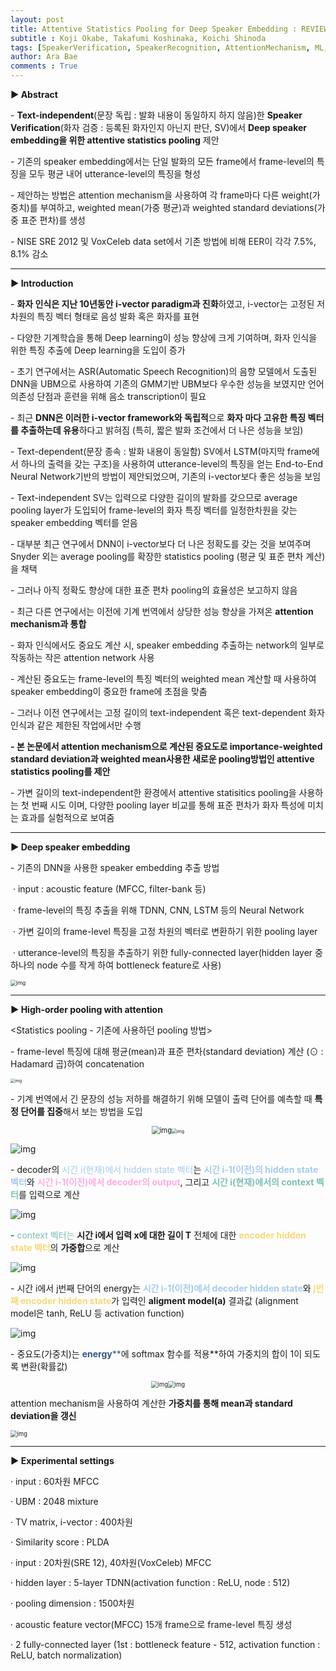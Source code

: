 ```yaml
---
layout: post
title: Attentive Statistics Pooling for Deep Speaker Embedding : REVIEW
subtitle : Koji Okabe, Takafumi Koshinaka, Koichi Shinoda
tags: [SpeakerVerification, SpeakerRecognition, AttentionMechanism, ML, Statistics]
author: Ara Bae
comments : True
---
```




**▶ Abstract**

\- **Text-independent**(문장 독립 : 발화 내용이 동일하지 하지 않음)한 **Speaker Verification**(화자 검증 : 등록된 화자인지 아닌지 판단, SV)에서 **Deep speaker embedding을 위한 attentive statistics pooling** 제안

\- 기존의 speaker embedding에서는 단일 발화의 모든 frame에서 frame-level의 특징을 모두 평균 내어 utterance-level의 특징을 형성

\- 제안하는 방법은 attention mechanism을 사용하여 각 frame마다 다른 weight(가중치)를 부여하고, weighted mean(가중 평균)과 weighted standard deviations(가중 표준 편차)를 생성

\- NISE SRE 2012 및 VoxCeleb data set에서 기존 방법에 비해 EER이 각각 7.5%, 8.1% 감소

****

**▶ Introduction**

\- **화자 인식은 지난 10년동안 i-vector paradigm과 진화**하였고, i-vector는 고정된 저차원의 특징 벡터 형태로 음성 발화 혹은 화자를 표현

\- 다양한 기계학습을 통해 Deep learning이 성능 향상에 크게 기여하며, 화자 인식을 위한 특징 추출에 Deep learning을 도입이 증가

\- 초기 연구에서는 ASR(Automatic Speech Recognition)의 음향 모델에서 도출된 DNN을 UBM으로 사용하여 기존의 GMM기반 UBM보다 우수한 성능을 보였지만 언어 의존성 단점과 훈련을 위해 음소 transcription이 필요

\- 최근 **DNN은 이러한 i-vector framework와 독립적**으로 **화자 마다 고유한 특징 벡터를 추출하는데 유용**하다고 밝혀짐 (특히, 짧은 발화 조건에서 더 나은 성능을 보임)

\- Text-dependent(문장 종속 : 발화 내용이 동일함) SV에서 LSTM(마지막 frame에서 하나의 출력을 갖는 구조)을 사용하여 utterance-level의 특징을 얻는 End-to-End Neural Network기반의 방법이 제안되었으며, 기존의 i-vector보다 좋은 성능을 보임

\- Text-independent SV는 입력으로 다양한 길이의 발화를 갖으므로 average pooling layer가 도입되어 frame-level의 화자 특징 벡터를 일정한차원을 갖는 speaker embedding 벡터를 얻음

\- 대부분 최근 연구에서 DNN이 i-vector보다 더 나은 정확도를 갖는 것을 보여주며 Snyder 외는 average pooling를 확장한 statistics pooling (평균 및 표준 편차 계산)을 채택

\- 그러나 아직 정확도 향상에 대한 표준 편차 pooling의 효율성은 보고하지 않음



\- 최근 다른 연구에서는 이전에 기계 번역에서 상당한 성능 향상을 가져온 **attention mechanism과 통합**

\- 화자 인식에서도 중요도 계산 시, speaker embedding 추출하는 network의 일부로 작동하는 작은 attention network 사용

\- 계산된 중요도는 frame-level의 특징 벡터의 weighted mean 계산할 때 사용하여 speaker embedding이 중요한 frame에 초점을 맞춤

\- 그러나 이전 연구에서는 고정 길이의 text-independent 혹은 text-dependent 화자 인식과 같은 제한된 작업에서만 수행

**- 본 논문에서 attention mechanism으로 계산된 중요도로 importance-weighted standard deviation과 weighted mean사용한 새로운 pooling방법인 attentive statistics pooling를 제안**

\- 가변 길이의 text-independent한 환경에서 attentive statisitics pooling을 사용하는 첫 번째 시도 이며, 다양한 pooling layer 비교를 통해 표준 편차가 화자 특성에 미치는 효과를 실험적으로 보여줌

****

**▶ Deep speaker embedding**

\- 기존의 DNN을 사용한 speaker embedding 추출 방법

​    · input : acoustic feature (MFCC, filter-bank 등)

​    · frame-level의 특징 추출을 위해 TDNN, CNN, LSTM 등의 Neural Network

​	· 가변 길이의 frame-level 특징을 고정 차원의 벡터로 변환하기 위한 pooling layer

​	· utterance-level의 특징을 추출하기 위한 fully-connected layer(hidden layer 중 하나의 node 수를 작게 하여 bottleneck feature로 사용)

<img src="https://postfiles.pstatic.net/MjAxOTA3MTZfMjMg/MDAxNTYzMjQ2NTIwNjcz.DLmKYwqg4M8PHNmEmglTABGm_Z_0fWVlM6JBlo6yj7gg.jwbaR4SUVNg9J9jcTzSfiE8ycW0L_Sx4I3QqTUoYpNYg.PNG.ara96q/image.png?type=w966" alt="img" style="zoom:60%;" />

---

**▶ High-order pooling with attention**

<Statistics pooling - 기존에 사용하던 pooling 방법>

\- frame-level 특징에 대해 평균(mean)과 표준 편차(standard deviation) 계산 (⊙ : Hadamard 곱)하여 concatenation

<img src="https://postfiles.pstatic.net/MjAxOTA3MTZfNjQg/MDAxNTYzMjQ4NTA0NDQx.1pPH2lvhr5S-0kidCmglZ83ef5PiV97S9UkvpdE8U_Ug.sRvxgS2O38dERGUNd240lxsDe1DyOTQYu0TgL2deNTkg.PNG.ara96q/image.png?type=w966" alt="img" style="zoom: 45%;" />

<Attention mechanism>

\- 기계 번역에서 긴 문장의 성능 저하를 해결하기 위해 모델이 출력 단어를 예측할 때 **특정 단어를 집중**해서 보는 방법을 도입

<center><img src="C:\Users\IMPRESS\OneDrive - inu.ac.kr\INU\IMPRESS\방학세미나\2019 여름세미나\1\fig\3.png" alt="img" style="zoom: 80%;" /><img src="C:\Users\IMPRESS\OneDrive - inu.ac.kr\INU\IMPRESS\방학세미나\2019 여름세미나\1\fig\3-1.png" alt="img" style="zoom: 50%;" /></center>



<left><img src="C:\Users\IMPRESS\OneDrive - inu.ac.kr\INU\IMPRESS\방학세미나\2019 여름세미나\1\fig\4.png" alt="img"/></left>

\- decoder의 <span style="color:#a5cbf0">시간 i(현재)에서 hidden state 벡터</span>는 <span style="color:#a5cbf0">**시간 i-1(이전)의 hidden state 벡터**</span>와 <span style="color:#ffaddf">**시간 i-1(이전)에서 decoder의 output**</span>, 그리고 <span style="color:#7cbfb6">**시간 i(현재)에서의 context 벡터**</span>를 입력으로 계산

<left><img src="C:\Users\IMPRESS\OneDrive - inu.ac.kr\INU\IMPRESS\방학세미나\2019 여름세미나\1\fig\5.png" alt="img"/></left>

\- <span style="color:#7cbfb6">context 벡터는</span> **시간 i에서 입력 x에 대한 길이 T** 전체에 대한 <span style="color:#f9d877">**encoder hidden state 벡터**</span>의 **가중합**으로 계산

<left><img src="C:\Users\IMPRESS\OneDrive - inu.ac.kr\INU\IMPRESS\방학세미나\2019 여름세미나\1\fig\6.png" alt="img"/></left>

\- 시간 i에서 j번째 단어의 energy는 <span style="color:#a5cbf0">**시간 i-1(이전)에서 decoder hidden state**</span>와<span style="color:#f9d877"> **j번째 encoder hidden state**</span>가 입력인 **aligment model(a)** 결과값 (alignment model은 tanh, ReLU 등 activation function)

<left><img src="C:\Users\IMPRESS\OneDrive - inu.ac.kr\INU\IMPRESS\방학세미나\2019 여름세미나\1\fig\7.png" alt="img"/></left>

\- 중요도(가중치)는 <span style="color:#33558c">**energy****</span>에 softmax 함수를 적용**하여 가중치의 합이 1이 되도록 변환(확률값)



<Attentive statistics pooling>

<center><img src="C:\Users\IMPRESS\OneDrive - inu.ac.kr\INU\IMPRESS\방학세미나\2019 여름세미나\1\fig\8.png" alt="img" style="zoom: 67%;" /><img src="C:\Users\IMPRESS\OneDrive - inu.ac.kr\INU\IMPRESS\방학세미나\2019 여름세미나\1\fig\8-1.png"  alt="img" style="zoom: 67%;" /></center>

attention mechanism을 사용하여 계산한 **가중치를 통해 mean과 standard deviation을 갱신**

<img src="C:\Users\IMPRESS\OneDrive - inu.ac.kr\INU\IMPRESS\방학세미나\2019 여름세미나\1\fig\9.png"  alt="img" style="zoom: 67%;"/>

---

**▶ Experimental settings**

<i-vector>

· input : 60차원 MFCC

· UBM : 2048 mixture

· TV matrix, i-vector : 400차원

· Similarity score : PLDA



<Deep speaker embedding>

· input : 20차원(SRE 12), 40차원(VoxCeleb) MFCC

· hidden layer : 5-layer TDNN(activation function : ReLU, node : 512)

· pooling dimension : 1500차원

· acoustic feature vector(MFCC) 15개 frame으로 frame-level 특징 생성

· 2 fully-connected layer (1st : bottleneck feature - 512, activation function : ReLU, batch normalization)